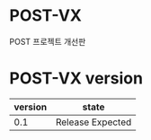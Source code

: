# POST-VX
POST 프로젝트 개선판
# POST-VX version
|version|state|
|------|----------------------|
|0.1|Release Expected|
